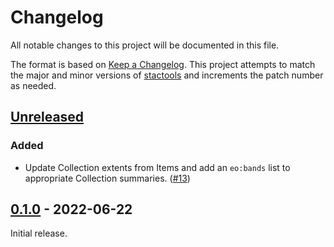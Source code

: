 # Changelog

All notable changes to this project will be documented in this file.

The format is based on [Keep a Changelog](https://keepachangelog.com/en/1.0.0/). This project attempts to match the major and minor versions of [stactools](https://github.com/stac-utils/stactools) and increments the patch number as needed.

## [Unreleased]

### Added

- Update Collection extents from Items and add an `eo:bands` list to appropriate Collection summaries. ([#13](https://github.com/stactools-packages/viirs/pull/13))

## [0.1.0] - 2022-06-22

Initial release.

[Unreleased]: <https://github.com/stactools-packages/viirs/compare/v0.1.0..main/>
[0.1.0]: <https://github.com/stactools-packages/viirs/releases/tag/v0.1.0>

